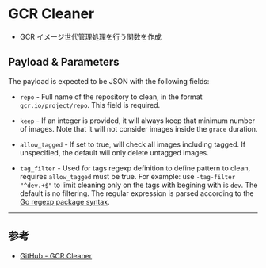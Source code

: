 # GCR Cleaner

* GCR イメージ世代管理処理を行う関数を作成

## Payload &amp; Parameters

The payload is expected to be JSON with the following fields:

- `repo` - Full name of the repository to clean, in the format
  `gcr.io/project/repo`. This field is required.

- `keep` - If an integer is provided, it will always keep that minimum number
  of images. Note that it will not consider images inside the `grace` duration.

- `allow_tagged` - If set to true, will check all images including tagged.
  If unspecified, the default will only delete untagged images.

- `tag_filter` - Used for tags regexp definition to define pattern to clean,
  requires `allow_tagged` must be true. For example: use `-tag-filter "^dev.+$"`
  to limit cleaning only on the tags with begining with is `dev`. The default
  is no filtering. The regular expression is parsed according to the [Go regexp package syntax](https://golang.org/pkg/regexp/syntax/).


---

## 参考

* [GitHub - GCR Cleaner](https://github.com/sethvargo/gcr-cleaner)
